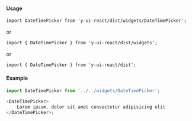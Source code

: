 #### Usage

```markdown
import DateTimePicker from 'y-ui-react/dist/widgets/DateTimePicker';
```

or

```markdown
import { DateTimePicker } from 'y-ui-react/dist/widgets';
```

or

```markdown
import { DateTimePicker } from 'y-ui-react/dist';
```

#### Example

```js
import DateTimePicker from '../../widgets/DateTimePicker';

<DateTimePicker>
	Lorem ipsum, dolor sit amet consectetur adipisicing elit
</DateTimePicker>;
```
